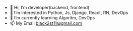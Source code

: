 - 👋 Hi, I’m developer(backend, frontend)
- 👀 I’m interested in Python, Js, Django, React, RN, DevOps
- 🌱 I’m currently learning Algoritm, DevOps
- 📫 My Email black2st11@gmail.com

<!---
black2st11/black2st11 is a ✨ special ✨ repository because its `README.md` (this file) appears on your GitHub profile.
You can click the Preview link to take a look at your changes.
--->
